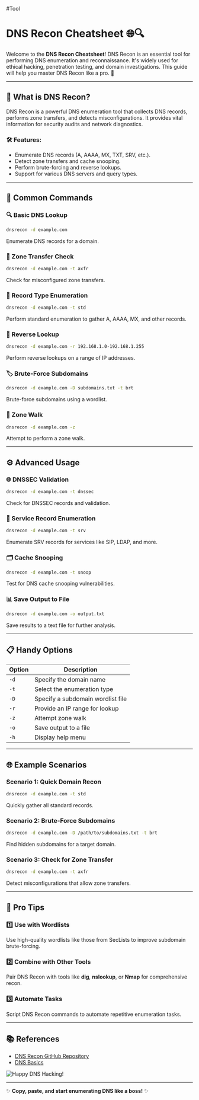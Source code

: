 #Tool
# DNS Recon Cheatsheet 🌐🔍

Welcome to the **DNS Recon Cheatsheet**! DNS Recon is an essential tool for performing DNS enumeration and reconnaissance. It's widely used for ethical hacking, penetration testing, and domain investigations. This guide will help you master DNS Recon like a pro. 🚀

---

## 🌟 What is DNS Recon?
DNS Recon is a powerful DNS enumeration tool that collects DNS records, performs zone transfers, and detects misconfigurations. It provides vital information for security audits and network diagnostics.

### 🛠 Features:
- Enumerate DNS records (A, AAAA, MX, TXT, SRV, etc.).
- Detect zone transfers and cache snooping.
- Perform brute-forcing and reverse lookups.
- Support for various DNS servers and query types.

---

## 🧰 Common Commands

### 🔍 Basic DNS Lookup
```bash
dnsrecon -d example.com
```
Enumerate DNS records for a domain.

### 📂 Zone Transfer Check
```bash
dnsrecon -d example.com -t axfr
```
Check for misconfigured zone transfers.

### 🔧 Record Type Enumeration
```bash
dnsrecon -d example.com -t std
```
Perform standard enumeration to gather A, AAAA, MX, and other records.

### 🔑 Reverse Lookup
```bash
dnsrecon -d example.com -r 192.168.1.0-192.168.1.255
```
Perform reverse lookups on a range of IP addresses.

### 🏷 Brute-Force Subdomains
```bash
dnsrecon -d example.com -D subdomains.txt -t brt
```
Brute-force subdomains using a wordlist.

### 🧪 Zone Walk
```bash
dnsrecon -d example.com -z
```
Attempt to perform a zone walk.

---

## ⚙️ Advanced Usage

### 🌐 DNSSEC Validation
```bash
dnsrecon -d example.com -t dnssec
```
Check for DNSSEC records and validation.

### 📡 Service Record Enumeration
```bash
dnsrecon -d example.com -t srv
```
Enumerate SRV records for services like SIP, LDAP, and more.

### 🗂 Cache Snooping
```bash
dnsrecon -d example.com -t snoop
```
Test for DNS cache snooping vulnerabilities.

### 📊 Save Output to File
```bash
dnsrecon -d example.com -o output.txt
```
Save results to a text file for further analysis.

---

## 📋 Handy Options

| Option       | Description                       |
|--------------|-----------------------------------|
| `-d`         | Specify the domain name           |
| `-t`         | Select the enumeration type       |
| `-D`         | Specify a subdomain wordlist file |
| `-r`         | Provide an IP range for lookup    |
| `-z`         | Attempt zone walk                 |
| `-o`         | Save output to a file             |
| `-h`         | Display help menu                 |

---

## 🌐 Example Scenarios

### Scenario 1: Quick Domain Recon
```bash
dnsrecon -d example.com -t std
```
Quickly gather all standard records.

### Scenario 2: Brute-Force Subdomains
```bash
dnsrecon -d example.com -D /path/to/subdomains.txt -t brt
```
Find hidden subdomains for a target domain.

### Scenario 3: Check for Zone Transfer
```bash
dnsrecon -d example.com -t axfr
```
Detect misconfigurations that allow zone transfers.

---

## 🚀 Pro Tips

### 1️⃣ Use with Wordlists
Use high-quality wordlists like those from SecLists to improve subdomain brute-forcing.

### 2️⃣ Combine with Other Tools
Pair DNS Recon with tools like **dig**, **nslookup**, or **Nmap** for comprehensive recon.

### 3️⃣ Automate Tasks
Script DNS Recon commands to automate repetitive enumeration tasks.

---

## 📚 References
- [DNS Recon GitHub Repository](https://github.com/darkoperator/dnsrecon)
- [DNS Basics](https://en.wikipedia.org/wiki/Domain_Name_System)

![Happy DNS Hacking!](https://via.placeholder.com/600x150?text=Happy+DNS+Hacking!)

---

✨ **Copy, paste, and start enumerating DNS like a boss!** ✨

